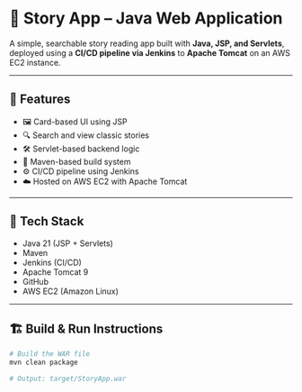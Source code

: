 # 📖 Story App – Java Web Application

A simple, searchable story reading app built with **Java, JSP, and Servlets**, deployed using a **CI/CD pipeline via Jenkins** to **Apache Tomcat** on an AWS EC2 instance.

---

## 🚀 Features

- 🖼️ Card-based UI using JSP
- 🔍 Search and view classic stories
- 🛠️ Servlet-based backend logic
- 🧪 Maven-based build system
- ⚙️ CI/CD pipeline using Jenkins
- ☁️ Hosted on AWS EC2 with Apache Tomcat

---

## 🧰 Tech Stack

- Java 21 (JSP + Servlets)
- Maven
- Jenkins (CI/CD)
- Apache Tomcat 9
- GitHub
- AWS EC2 (Amazon Linux)

---

## 🏗️ Build & Run Instructions

```bash
# Build the WAR file
mvn clean package

# Output: target/StoryApp.war

